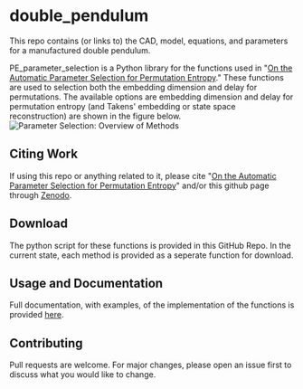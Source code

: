 # double_pendulum

This repo contains (or links to) the CAD, model, equations, and parameters for a manufactured double pendulum.

PE_parameter_selection is a Python library for the functions used in "[On the Automatic Parameter Selection for Permutation Entropy](https://arxiv.org/abs/1905.06443)." These functions are used to selection both the embedding dimension and delay for permutations.
The available options are embedding dimension and delay for permutation entropy (and Takens' embedding or state space reconstruction) are shown in the figure below.
![Parameter Selection: Overview of Methods](https://github.com/khasawn3/PE_parameter_selection/blob/master/Figures/PE_params.PNG)

## Citing Work

If using this repo or anything related to it, please cite "[On the Automatic Parameter Selection for Permutation Entropy](https://arxiv.org/abs/1905.06443)" and/or this github page through [Zenodo](https://zenodo.org/record/3689739#.XlkmYjFKiUk).

## Download

The python script for these functions is provided in this GitHub Repo. In the current state, each method is provided as a seperate function for download.

## Usage and Documentation

Full documentation, with examples, of the implementation of the functions is provided [here](http://firaskhasawneh.com/code.html).

## Contributing

Pull requests are welcome. For major changes, please open an issue first to discuss what you would like to change.
